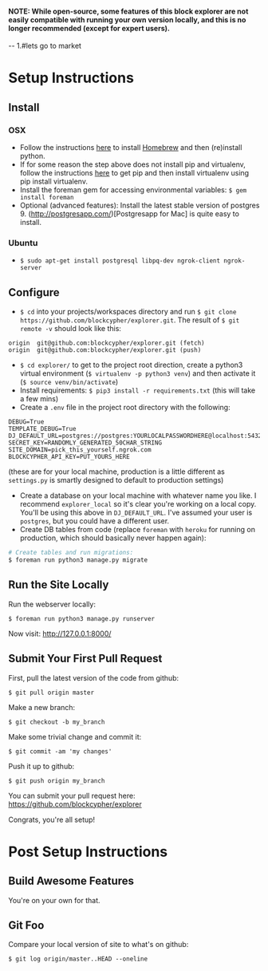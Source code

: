 #### NOTE: While open-source, some features of this block explorer are not easily compatible with running your own version locally, and this is no longer recommended (except for expert users). ####

--
1.#lets go to market

# Setup Instructions #

## Install ##

### OSX ###
- Follow the instructions [here](http://docs.python-guide.org/en/latest/starting/install/osx/) to install [Homebrew](http://brew.sh/) and then (re)install python.
- If for some reason the step above does not install pip and virtualenv, follow the instructions [here](https://pip.pypa.io/en/latest/installing.html#python-os-support) to get pip and then install virtualenv using pip install virtualenv.
- Install the foreman gem for accessing environmental variables:  `$ gem install foreman`
- Optional (advanced features): Install the latest stable version of postgres 9. (http://postgresapp.com/)[Postgresapp for Mac] is quite easy to install.

### Ubuntu ###
- `$ sudo apt-get install postgresql libpq-dev ngrok-client ngrok-server`


## Configure ##
- `$ cd` into your projects/workspaces directory and run `$ git clone https://github.com/blockcypher/explorer.git`. The result of `$ git remote -v` should look like this:
```
origin	git@github.com:blockcypher/explorer.git (fetch)
origin	git@github.com:blockcypher/explorer.git (push)
```
- `$ cd explorer/` to get to the project root direction, create a python3 virtual environment (`$ virtualenv -p python3 venv`) and then activate it (`$ source venv/bin/activate`)
- Install requirements: `$ pip3 install -r requirements.txt` (this will take a few mins)
- Create a `.env` file in the project root directory with the following:
```
DEBUG=True
TEMPLATE_DEBUG=True
DJ_DEFAULT_URL=postgres://postgres:YOURLOCALPASSWORDHERE@localhost:5432/explorer_local
SECRET_KEY=RANDOMLY_GENERATED_50CHAR_STRING
SITE_DOMAIN=pick_this_yourself.ngrok.com
BLOCKCYPHER_API_KEY=PUT_YOURS_HERE
```
(these are for your local machine, production is a little different as `settings.py` is smartly designed to default to production settings)

- Create a database on your local machine with whatever name you like. I recommend `explorer_local` so it's clear you're working on a local copy. You'll be using this above in `DJ_DEFAULT_URL`. I've assumed your user is `postgres`, but you could have a different user.
- Create DB tables from code (replace `foreman` with `heroku` for running on production, which should basically never happen again):

```bash
# Create tables and run migrations:
$ foreman run python3 manage.py migrate
```
## Run the Site Locally ##

Run the webserver locally:
```
$ foreman run python3 manage.py runserver
```

Now visit: http://127.0.0.1:8000/

## Submit Your First Pull Request ##

First, pull the latest version of the code from github:
```
$ git pull origin master
```

Make a new branch:
```
$ git checkout -b my_branch
```

Make some trivial change and commit it:
```
$ git commit -am 'my changes'
```

Push it up to github:
```
$ git push origin my_branch
```

You can submit your pull request here:
https://github.com/blockcypher/explorer

Congrats, you're all setup!

# Post Setup Instructions #

## Build Awesome Features ##

You're on your own for that.

## Git Foo ##

Compare your local version of site to what's on github:
```
$ git log origin/master..HEAD --oneline
```
